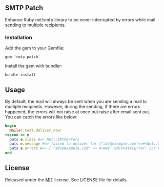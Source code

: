 ## SMTP Patch

Enhance Ruby net/smtp library to be never interrupted by errors while mail sending to multiple recipients.

### Installation

Add the gem to your Gemfile:

    gem 'smtp-patch'

Install the gem with bundler:

    bundle install

## Usage

By default, the mail will always be sent when you are sending a mail to multiple recipients. However, during the sending, if there are errors happened, the errors will not raise at once but raise after email sent out. You can catch the errors like below:

```ruby
begin
  Mailer.test.deliver_now!
rescue => e
  puts e.class #=> Net::SMTPErrors
  puts e.message #=> failed to deliver for {"abc@example.com"=>#<Net::SMTPFatalError: 554 RCPT (abc@example.com) dosn't exist>}.
  puts e.errors #=> { "abc@example.com" => #<Net::SMTPFatalError: 554 RCPT (abc@example.com) dosn't exist> }
end
```

## License

Released under the [MIT](http://opensource.org/licenses/MIT) license. See LICENSE file for details.
